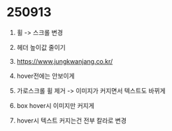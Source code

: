 # 250913

1. 휠 -> 스크롤 변경

2. 헤더 높이값 줄이기

3. https://www.jungkwanjang.co.kr/

4. hover전에는 안보이게

5. 가로스크롤 휠 제거 -> 이미지가 커지면서 텍스트도 바뀌게

6. box hover시 이미지만 커지게

7. hover시 텍스트 커지는건 전부 칼라로 변경